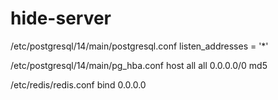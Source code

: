 # hide-server

/etc/postgresql/14/main/postgresql.conf
listen_addresses = '*'

/etc/postgresql/14/main/pg_hba.conf
host all all 0.0.0.0/0 md5

/etc/redis/redis.conf
bind 0.0.0.0
